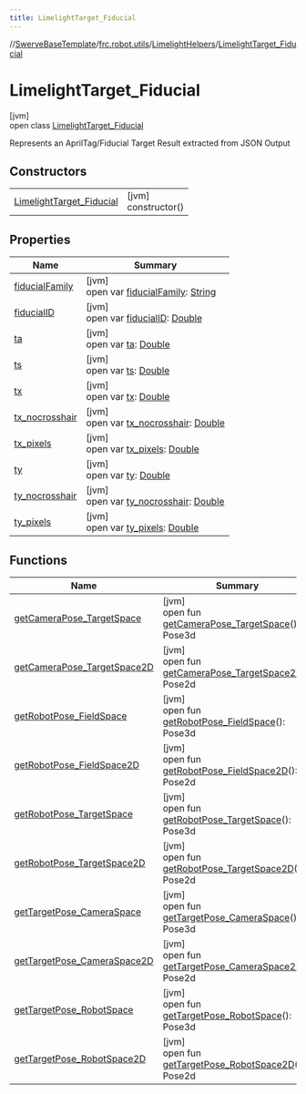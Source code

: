 ```yaml
---
title: LimelightTarget_Fiducial
---
```

//[SwerveBaseTemplate](../../../../index.html)/[frc.robot.utils](../../index.html)/[LimelightHelpers](../index.html)/[LimelightTarget_Fiducial](index.html)



# LimelightTarget_Fiducial



[jvm]\
open class [LimelightTarget_Fiducial](index.html)

Represents an AprilTag/Fiducial Target Result extracted from JSON Output



## Constructors


| | |
|---|---|
| [LimelightTarget_Fiducial](-limelight-target_-fiducial.html) | [jvm]<br>constructor() |


## Properties


| Name | Summary |
|---|---|
| [fiducialFamily](fiducial-family.html) | [jvm]<br>open var [fiducialFamily](fiducial-family.html): [String](https://docs.oracle.com/javase/8/docs/api/java/lang/String.html) |
| [fiducialID](fiducial-i-d.html) | [jvm]<br>open var [fiducialID](fiducial-i-d.html): [Double](https://kotlinlang.org/api/latest/jvm/stdlib/kotlin/-double/index.html) |
| [ta](ta.html) | [jvm]<br>open var [ta](ta.html): [Double](https://kotlinlang.org/api/latest/jvm/stdlib/kotlin/-double/index.html) |
| [ts](ts.html) | [jvm]<br>open var [ts](ts.html): [Double](https://kotlinlang.org/api/latest/jvm/stdlib/kotlin/-double/index.html) |
| [tx](tx.html) | [jvm]<br>open var [tx](tx.html): [Double](https://kotlinlang.org/api/latest/jvm/stdlib/kotlin/-double/index.html) |
| [tx_nocrosshair](tx_nocrosshair.html) | [jvm]<br>open var [tx_nocrosshair](tx_nocrosshair.html): [Double](https://kotlinlang.org/api/latest/jvm/stdlib/kotlin/-double/index.html) |
| [tx_pixels](tx_pixels.html) | [jvm]<br>open var [tx_pixels](tx_pixels.html): [Double](https://kotlinlang.org/api/latest/jvm/stdlib/kotlin/-double/index.html) |
| [ty](ty.html) | [jvm]<br>open var [ty](ty.html): [Double](https://kotlinlang.org/api/latest/jvm/stdlib/kotlin/-double/index.html) |
| [ty_nocrosshair](ty_nocrosshair.html) | [jvm]<br>open var [ty_nocrosshair](ty_nocrosshair.html): [Double](https://kotlinlang.org/api/latest/jvm/stdlib/kotlin/-double/index.html) |
| [ty_pixels](ty_pixels.html) | [jvm]<br>open var [ty_pixels](ty_pixels.html): [Double](https://kotlinlang.org/api/latest/jvm/stdlib/kotlin/-double/index.html) |


## Functions


| Name | Summary |
|---|---|
| [getCameraPose_TargetSpace](get-camera-pose_-target-space.html) | [jvm]<br>open fun [getCameraPose_TargetSpace](get-camera-pose_-target-space.html)(): Pose3d |
| [getCameraPose_TargetSpace2D](get-camera-pose_-target-space2-d.html) | [jvm]<br>open fun [getCameraPose_TargetSpace2D](get-camera-pose_-target-space2-d.html)(): Pose2d |
| [getRobotPose_FieldSpace](get-robot-pose_-field-space.html) | [jvm]<br>open fun [getRobotPose_FieldSpace](get-robot-pose_-field-space.html)(): Pose3d |
| [getRobotPose_FieldSpace2D](get-robot-pose_-field-space2-d.html) | [jvm]<br>open fun [getRobotPose_FieldSpace2D](get-robot-pose_-field-space2-d.html)(): Pose2d |
| [getRobotPose_TargetSpace](get-robot-pose_-target-space.html) | [jvm]<br>open fun [getRobotPose_TargetSpace](get-robot-pose_-target-space.html)(): Pose3d |
| [getRobotPose_TargetSpace2D](get-robot-pose_-target-space2-d.html) | [jvm]<br>open fun [getRobotPose_TargetSpace2D](get-robot-pose_-target-space2-d.html)(): Pose2d |
| [getTargetPose_CameraSpace](get-target-pose_-camera-space.html) | [jvm]<br>open fun [getTargetPose_CameraSpace](get-target-pose_-camera-space.html)(): Pose3d |
| [getTargetPose_CameraSpace2D](get-target-pose_-camera-space2-d.html) | [jvm]<br>open fun [getTargetPose_CameraSpace2D](get-target-pose_-camera-space2-d.html)(): Pose2d |
| [getTargetPose_RobotSpace](get-target-pose_-robot-space.html) | [jvm]<br>open fun [getTargetPose_RobotSpace](get-target-pose_-robot-space.html)(): Pose3d |
| [getTargetPose_RobotSpace2D](get-target-pose_-robot-space2-d.html) | [jvm]<br>open fun [getTargetPose_RobotSpace2D](get-target-pose_-robot-space2-d.html)(): Pose2d |

